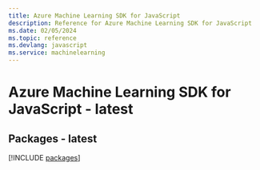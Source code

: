 ```yaml
---
title: Azure Machine Learning SDK for JavaScript
description: Reference for Azure Machine Learning SDK for JavaScript
ms.date: 02/05/2024
ms.topic: reference
ms.devlang: javascript
ms.service: machinelearning
---
```

# Azure Machine Learning SDK for JavaScript - latest
## Packages - latest
[!INCLUDE [packages](machine-learning-index.md)]